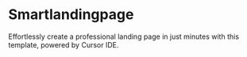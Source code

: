 # Smartlandingpage
Effortlessly create a professional landing page in just minutes with this template, powered by Cursor IDE.
